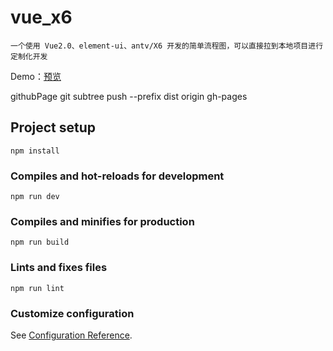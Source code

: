 # vue_x6

    一个使用 Vue2.0、element-ui、antv/X6 开发的简单流程图，可以直接拉到本地项目进行定制化开发

Demo：[预览](https://fadeds.github.io/vue-x6/#/)


githubPage
git subtree push --prefix dist origin gh-pages

## Project setup

```
npm install
```

### Compiles and hot-reloads for development

```
npm run dev
```

### Compiles and minifies for production

```
npm run build
```

### Lints and fixes files

```
npm run lint
```

### Customize configuration

See [Configuration Reference](https://cli.vuejs.org/config/).
